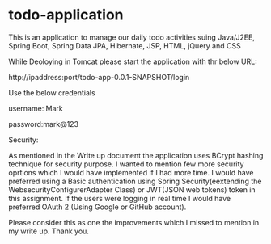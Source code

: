 # todo-application
This is an application to manage our daily todo activities suing Java/J2EE, Spring Boot, Spring Data JPA, Hibernate, JSP, HTML, jQuery and CSS

While Deoloying in Tomcat please start the application with thr below URL:

http://ipaddress:port/todo-app-0.0.1-SNAPSHOT/login

Use the below credentials

username: Mark

password:mark@123

Security:

As mentioned in the Write up document the application uses BCrypt hashing technique for security purpose. I wanted to mention few more security oprtions
which I would have implemented if I had more time. I would have preferred using a Basic authentication using Spring Security(eextending the WebsecurityConfigurerAdapter Class) or JWT(JSON web tokens) token in this assignment. If the users were logging in real time I would have preferred OAuth 2 (Using Google or GitHub account).

Please consider this as one the improvements which I missed to mention in my write up. Thank you.
